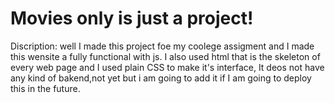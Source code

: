 # Movies only is just a project!
Discription: well I made this project foe my coolege assigment and I made this wensite a fully functional with js. I also used html that is the skeleton of every web page
and I used plain CSS to make it's interface, It deos not have any kind of bakend,not yet but i am  going to add it if I am going to deploy this in the future.
